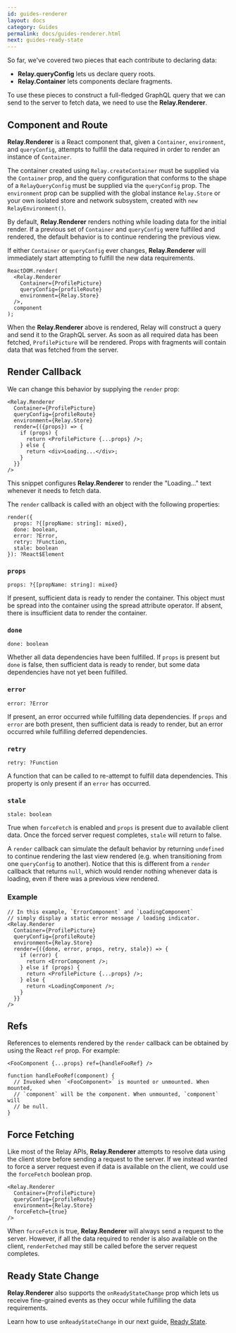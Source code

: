 ```yaml
---
id: guides-renderer
layout: docs
category: Guides
permalink: docs/guides-renderer.html
next: guides-ready-state
---
```


So far, we've covered two pieces that each contribute to declaring data:

 - **Relay.queryConfig** lets us declare query roots.
 - **Relay.Container** lets components declare fragments.

To use these pieces to construct a full-fledged GraphQL query that we can send to the server to fetch data, we need to use the **Relay.Renderer**.

## Component and Route

**Relay.Renderer** is a React component that, given a `Container`, `environment`, and `queryConfig`, attempts to fulfill the data required in order to render an instance of `Container`.

The container created using `Relay.createContainer` must be supplied via the `Container` prop, and the query configuration that conforms to the shape of a `RelayQueryConfig` must be supplied via the `queryConfig` prop. The `environment` prop can be supplied with the global instance `Relay.Store` or your own isolated store and network subsystem, created with `new RelayEnvironment()`.

By default, **Relay.Renderer** renders nothing while loading data for the initial render. If a previous set of `Container` and `queryConfig` were fulfilled and rendered, the default behavior is to continue rendering the previous view.

If either `Container` or `queryConfig` ever changes, **Relay.Renderer** will immediately start attempting to fulfill the new data requirements.

```
ReactDOM.render(
  <Relay.Renderer
    Container={ProfilePicture}
    queryConfig={profileRoute}
    environment={Relay.Store}
  />,
  component
);
```

When the **Relay.Renderer** above is rendered, Relay will construct a query and send it to the GraphQL server. As soon as all required data has been fetched, `ProfilePicture` will be rendered. Props with fragments will contain data that was fetched from the server.

## Render Callback

We can change this behavior by supplying the `render` prop:

```
<Relay.Renderer
  Container={ProfilePicture}
  queryConfig={profileRoute}
  environment={Relay.Store}
  render={({props}) => {
    if (props) {
      return <ProfilePicture {...props} />;
    } else {
      return <div>Loading...</div>;
    }
  }}
/>
```

This snippet configures **Relay.Renderer** to render the "Loading..." text whenever it needs to fetch data.

The `render` callback is called with an object with the following properties:

```
render({
  props: ?{[propName: string]: mixed},
  done: boolean,
  error: ?Error,
  retry: ?Function,
  stale: boolean
}): ?React$Element
```

### `props`

```
props: ?{[propName: string]: mixed}
```

If present, sufficient data is ready to render the container. This object must be spread into the container using the spread attribute operator. If absent, there is insufficient data to render the container.

### `done`

```
done: boolean
```

Whether all data dependencies have been fulfilled. If `props` is present but `done` is false, then sufficient data is ready to render, but some data dependencies have not yet been fulfilled.

### `error`

```
error: ?Error
```

If present, an error occurred while fulfilling data dependencies. If `props` and `error` are both present, then sufficient data is ready to render, but an error occurred while fulfilling deferred dependencies.

### `retry`

```
retry: ?Function
```

A function that can be called to re-attempt to fulfill data dependencies. This property is only present if an `error` has occurred.

### `stale`

```
stale: boolean
```

True when `forceFetch` is enabled and `props` is present due to available client data. Once the forced server request completes, `stale` will return to false.

A `render` callback can simulate the default behavior by returning `undefined` to continue rendering the last view rendered (e.g. when transitioning from one `queryConfig` to another). Notice that this is different from a `render` callback that returns `null`, which would render nothing whenever data is loading, even if there was a previous view rendered.

### Example

```{4-6}
// In this example, `ErrorComponent` and `LoadingComponent`
// simply display a static error message / loading indicator.
<Relay.Renderer
  Container={ProfilePicture}
  queryConfig={profileRoute}
  environment={Relay.Store}
  render={({done, error, props, retry, stale}) => {
    if (error) {
      return <ErrorComponent />;
    } else if (props) {
      return <ProfilePicture {...props} />;
    } else {
      return <LoadingComponent />;
    }
  }}
/>
```

## Refs

References to elements rendered by the `render` callback can be obtained by using the React `ref` prop. For example:

```
<FooComponent {...props} ref={handleFooRef} />

function handleFooRef(component) {
  // Invoked when `<FooComponent>` is mounted or unmounted. When mounted,
  // `component` will be the component. When unmounted, `component` will
  // be null.
}
```

## Force Fetching

Like most of the Relay APIs, **Relay.Renderer** attempts to resolve data using the client store before sending a request to the server. If we instead wanted to force a server request even if data is available on the client, we could use the `forceFetch` boolean prop.

```{4}
<Relay.Renderer
  Container={ProfilePicture}
  queryConfig={profileRoute}
  environment={Relay.Store}
  forceFetch={true}
/>
```

When `forceFetch` is true, **Relay.Renderer** will always send a request to the server. However, if all the data required to render is also available on the client, `renderFetched` may still be called before the server request completes.

## Ready State Change

**Relay.Renderer** also supports the `onReadyStateChange` prop which lets us receive fine-grained events as they occur while fulfilling the data requirements.

Learn how to use `onReadyStateChange` in our next guide, [Ready State](guides-ready-state.html).
